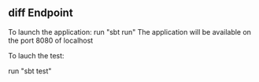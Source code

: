 ## diff Endpoint



To launch the application:
run "sbt run"
The application will be available on the port 8080 of localhost

To lauch the test:

run "sbt test"